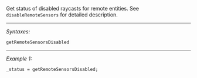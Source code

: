 Get status of disabled raycasts for remote entities. See `disableRemoteSensors` for detailed description.


---
*Syntaxes:*

`getRemoteSensorsDisabled`

---
*Example 1:*

```sqf
_status = getRemoteSensorsDisabled;
```